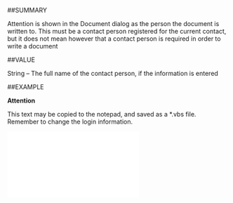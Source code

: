
##SUMMARY

Attention is shown in the Document dialog as the person the document is written to. This must be a contact person registered for the current contact, but it does not mean however that a contact person is required in order to write a document


##VALUE

String – The full name of the contact person, if the information is entered


##EXAMPLE

**Attention**

This text may be copied to the notepad, and saved as a *.vbs file. Remember to change the login information.

![](..\..\Examples\vbs\SODocument.Attention.vbs.txt)

